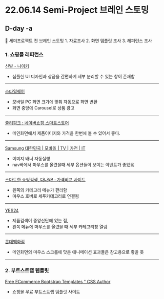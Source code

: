 # 22.06.14 Semi-Project 브레인 스토밍

## D-day -a

<aside>
🔑 세미프로젝트 전 브레인 스토밍
1. 자료조사
2. 화면 템플릿 조사
3. 레퍼런스 조사

</aside>

### 1. 쇼핑몰 레퍼런스

[신발 - 나이키](https://www.nike.com/kr/ko_kr/w/men/fw?utm_source=Google&utm_medium=PS&utm_campaign=365DIGITAL_Google_SA_Keyword_Extend_PC&cp=53055959389_search_&gclid=Cj0KCQjwwJuVBhCAARIsAOPwGASu1zlJTEmTBCrb0N4tZXo148-2hjVf16nR0uFm1gM0p62eoXTYAuAaAn5JEALw_wcB)

- 심플한 UI 디자인과 상품을 간편하게 세부 분리할 수 있는 창이 존재함

---

[스타일쉐어](https://www.styleshare.kr/store?utm_source=google_sa&utm_medium=cpc&utm_campaign=googlesa_conversion&utm_content=googlesa_conversion&utm_term=%EC%8A%A4%ED%83%80%EC%9D%BC%EC%89%90%EC%96%B4%27&BSCPN=BCTS&BSPRG=ADWORDS&BSCCN1=%EC%8A%A4%ED%83%80%EC%9D%BC%EC%89%90%EC%96%B4%27&gclid=EAIaIQobChMI6eLj6qOs-AIVO5NmAh1NYwRNEAAYASAAEgIfAvD_BwE)

- 모바일 PC 화면 크기에 맞춰 자동으로 화면 변환
- 화면 중앙에 Carousel로 상품 광고

---

[쥴리핑크 : 네이버쇼핑 스마트스토어](https://smartstore.naver.com/jullypink)

- 메인화면에서 제품이미지와 가격을 한번에 볼 수 있어서 좋다.

---

[Samsung 대한민국 | 모바일 | TV | 가전 | IT](https://www.samsung.com/sec/)

- 이미지 배너 자동실행
- nav바에서 마우스를 올렸을때 세부 옵션들이 보이는 이벤트가 좋았음

---

[스마트한 쇼핑검색, 다나와! : 가격비교 사이트](https://www.danawa.com/)

- 왼쪽의 카테고리 메뉴가 편리함
- 마우스 호버로 세푸카테고리로 연결됨

---

[YES24](http://www.yes24.com/Main/default.aspx)

- 제품검색이 중앙산단에 있는 점,
- 왼쪽 메뉴에 마우스를 올렸을 때 세부 카테고리창 열림

---

[롯데백화점](https://www.lotteshopping.com/main/main)

- 메인화면의 마우스 스크롤에 맞춘 애니메이션 효과들은 참고용으로 좋을 듯

---

### 2. 부트스트랩 템플릿

[Free ECommerce Bootstrap Templates " CSS Author](https://cssauthor.com/free-ecommerce-bootstrap-templates/)

- 쇼핑몰 무료 부트스트랩 템플릿 사이트